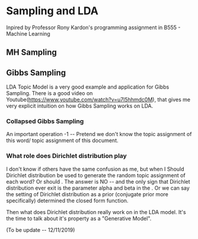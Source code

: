 # Sampling and LDA

Inpired by Professor Rony Kardon's programming assignment in B555 - Machine Learning

## MH Sampling

## Gibbs Sampling

LDA Topic Model is a very good example and application for Gibbs Sampling. There is a good video on Youtube(https://www.youtube.com/watch?v=u7l5hhmdc0M), that gives me very explicit intuition on how Gibbs Sampling works on LDA. 

### Collapsed Gibbs Sampling
An important operation -1 -- Pretend we don't know the topic assignment of this word/ topic assignment of this document. 


### What role does Dirichlet distribution play 

I don't know if others have the same confusion as me, but when I 
Should Dirichlet distribution be used to generate the random topic assignment of each word? Or should . The answer is NO -- and the only sign that Dirichlet distribution ever exit is the parameter alpha and beta in the . Or we can say the setting of Dirichlet distribution as a prior (conjugate prior more specifically) determined the closed form function. 

Then what does Dirichlet distribution really work on in the LDA model. It's the time to talk about it's property as a "Generative Model".


(To be update -- 12/11/2019)

